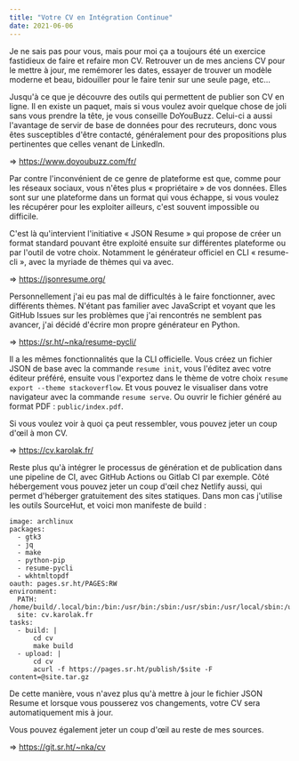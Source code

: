 ```yaml
---
title: "Votre CV en Intégration Continue"
date: 2021-06-06
---
```


Je ne sais pas pour vous, mais pour moi ça a toujours été un exercice fastidieux de faire et refaire mon CV. Retrouver un de mes anciens CV pour le mettre à jour, me remémorer les dates, essayer de trouver un modèle moderne et beau, bidouiller pour le faire tenir sur une seule page, etc...

Jusqu'à ce que je découvre des outils qui permettent de publier son CV en ligne. Il en existe un paquet, mais si vous voulez avoir quelque chose de joli sans vous prendre la tête, je vous conseille DoYouBuzz. Celui-ci a aussi l'avantage de servir de base de données pour des recruteurs, donc vous êtes susceptibles d'être contacté, généralement pour des propositions plus pertinentes que celles venant de LinkedIn.

=> https://www.doyoubuzz.com/fr/

Par contre l'inconvénient de ce genre de plateforme est que, comme pour les réseaux sociaux, vous n'êtes plus « propriétaire » de vos données. Elles sont sur une plateforme dans un format qui vous échappe, si vous voulez les récupérer pour les exploiter ailleurs, c'est souvent impossible ou difficile.

C'est là qu'intervient l'initiative « JSON Resume » qui propose de créer un format standard pouvant être exploité ensuite sur différentes plateforme ou par l'outil de votre choix. Notamment le générateur officiel en CLI « resume-cli », avec la myriade de thèmes qui va avec.

=> https://jsonresume.org/

Personnellement j'ai eu pas mal de difficultés à le faire fonctionner, avec différents thèmes. N'étant pas familier avec JavaScript et voyant que les GitHub Issues sur les problèmes que j'ai rencontrés ne semblent pas avancer, j'ai décidé d'écrire mon propre générateur en Python.

=> https://sr.ht/~nka/resume-pycli/

Il a les mêmes fonctionnalités que la CLI officielle. Vous créez un fichier JSON de base avec la commande `resume init`, vous l'éditez avec votre éditeur préféré, ensuite vous l'exportez dans le thème de votre choix `resume export --theme stackoverflow`. Et vous pouvez le visualiser dans votre navigateur avec la commande `resume serve`. Ou ouvrir le fichier généré au format PDF : `public/index.pdf`.

Si vous voulez voir à quoi ça peut ressembler, vous pouvez jeter un coup d'œil à mon CV.

=> https://cv.karolak.fr/

Reste plus qu'à intégrer le processus de génération et de publication dans une pipeline de CI, avec GitHub Actions ou Gitlab CI par exemple. Côté hébergement vous pouvez jeter un coup d'œil chez Netlify aussi, qui permet d'héberger gratuitement des sites statiques. Dans mon cas j'utilise les outils SourceHut, et voici mon manifeste de build :

```
image: archlinux
packages:
  - gtk3
  - jq
  - make
  - python-pip
  - resume-pycli
  - wkhtmltopdf
oauth: pages.sr.ht/PAGES:RW
environment:
  PATH: /home/build/.local/bin:/bin:/usr/bin:/sbin:/usr/sbin:/usr/local/sbin:/usr/local/bin:/usr/sbin:/usr/bin:/sbin:/bin
  site: cv.karolak.fr
tasks:
  - build: |
      cd cv
      make build
  - upload: |
      cd cv
      acurl -f https://pages.sr.ht/publish/$site -F content=@site.tar.gz
```

De cette manière, vous n'avez plus qu'à mettre à jour le fichier JSON Resume et lorsque vous pousserez vos changements, votre CV sera automatiquement mis à jour.

Vous pouvez également jeter un coup d'œil au reste de mes sources.

=> https://git.sr.ht/~nka/cv

<!--
vim: spell spelllang=fr
-->
